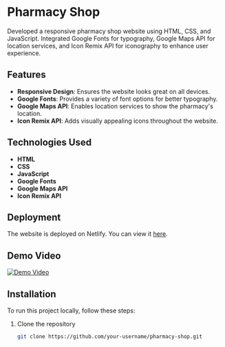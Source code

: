 # Pharmacy Shop

Developed a responsive pharmacy shop website using HTML, CSS, and JavaScript. Integrated Google Fonts for typography, Google Maps API for location services, and Icon Remix API for iconography to enhance user experience.

## Features

- **Responsive Design**: Ensures the website looks great on all devices.
- **Google Fonts**: Provides a variety of font options for better typography.
- **Google Maps API**: Enables location services to show the pharmacy's location.
- **Icon Remix API**: Adds visually appealing icons throughout the website.

## Technologies Used

- **HTML**
- **CSS**
- **JavaScript**
- **Google Fonts**
- **Google Maps API**
- **Icon Remix API**

## Deployment

The website is deployed on Netlify. You can view it [here](https://your-netlify-link.com).

## Demo Video

[![Demo Video](https://img.youtube.com/vi/your-video-id/0.jpg)](https://www.youtube.com/watch?v=your-video-id)

## Installation

To run this project locally, follow these steps:

1. Clone the repository
   ```bash
   git clone https://github.com/your-username/pharmacy-shop.git
